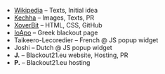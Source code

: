 * [Wikipedia](https://www.wikipedia.de/) – Texts, Initial idea
* [Kechha](https://twitter.com/KechhaHD) – Images, Texts, PR
* [XoverBit](https://twitter.com/t1m0n) – HTML, CSS, GitHub
* [IoApo](https://github.com/IoApo) – Greek blackout page
* Taikeero-Lecoredier – French @ JS popup widget
* Joshi – Dutch @ JS popup widget
* **J.** – Blackout21.eu website, Hosting, PR
* **P.** – Blackout21.eu hosting
